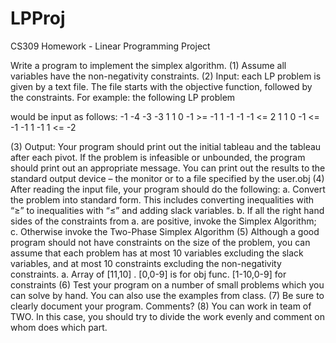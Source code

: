 # LPProj
CS309 Homework - Linear Programming Project

Write a program to implement the simplex algorithm.
(1)	Assume all variables have the non-negativity constraints.
(2)	Input: each LP problem is given by a text file. The file starts with the objective function, followed by the constraints.
For example: the following LP problem 
 
would be input as follows:
-1	-4	-3	-3
1	1	0	-1	>=	-1
1	-1	-1	-1	<=	2
1	1	0	-1	<=	-1
-1	1	-1	 1	<=	-2
		
(3)	Output: Your program should print out the initial tableau and the tableau after each pivot. If the problem is infeasible or unbounded, the program should print out an appropriate message. You can print out the results to the standard output device – the monitor or to a file specified by the user.obj
(4)	After reading the input file, your program should do the following:
a.	Convert the problem into standard form. This includes converting inequalities with “≥” to inequalities with “≤” and adding slack variables.
b.	If all the right hand sides of the constraints from a. are positive, invoke the Simplex Algorithm; 
c.	Otherwise invoke the Two-Phase Simplex Algorithm
(5)	Although a good program should not have constraints on the size of the problem, you can assume that each problem has at most 10 variables excluding the slack variables, and at most 10 constraints excluding the non-negativity constraints.
a.	Array of [11,10] . [0,0-9] is for obj func. [1-10,0-9] for constraints
(6)	Test your program on a number of small problems which you can solve by hand. You can also use the examples from class. 
(7)	Be sure to clearly document your program. Comments?
(8)	You can work in team of TWO. In this case, you should try to divide the work evenly and comment on whom does which part.
